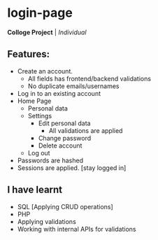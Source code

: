 # login-page
**Colloge Project** | _Individual_

## Features:
* Create an account.
  * All fields has frontend/backend validations
  * No duplicate emails/usernames
* Log in to an existing account
* Home Page
  * Personal data
  * Settings
    * Edit personal data
      * All validations are applied
    * Change password
    * Delete account
  * Log out
* Passwords are hashed
* Sessions are applied. [stay logged in]

## I have learnt
- SQL [Applying CRUD operations]
- PHP
- Applying validations 
- Working with internal APIs for validations
